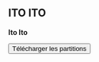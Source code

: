 ## ITO ITO

**Ito Ito**

<button name="button" onclick="http://www.google.com">Télécharger les partitions</button>
